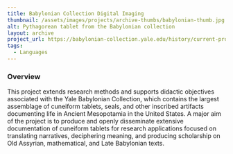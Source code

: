```yaml
---
title: Babylonian Collection Digital Imaging
thumbnail: /assets/images/projects/archive-thumbs/babylonian-thumb.jpg
alt: Pythagorean tablet from the Babylonian collection
layout: archive
project_url: https://babylonian-collection.yale.edu/history/current-projects
tags:
  - Languages
---
```


### Overview

This project extends research methods and supports didactic objectives associated with the Yale Babylonian Collection, which contains the largest assemblage of cuneiform tablets, seals, and other inscribed artifacts documenting life in Ancient Mesopotamia in the United States. A major aim of the project is to produce and openly disseminate extensive documentation of cuneiform tablets for research applications focused on translating narratives, deciphering meaning, and producing scholarship on Old Assyrian, mathematical, and Late Babylonian texts.